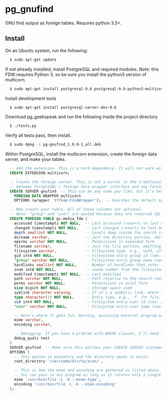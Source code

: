 # pg_gnufind
GNU find output as foreign tables. Requires python 3.3+.

## Install
On an Ubuntu system, run the following:

```bash
  $ sudo apt-get update
```

If not already installed, install PostgreSQL and required modules. Note: this FDW requires Python 3, so be sure
you install the python3 version of multicorn.

```bash
  $ sudo apt-get install postgresql-9.6 postgresql-9.6-python3-multicorn
```
Install development tools

```bash
  $ sudo apt-get install postgresql-server-dev-9.6
```
Download pg_geekspeak and run the following inside the project directory

```bash
  $ ./tests.py
```

Verify all tests pass, then install.

```bash
  $ sudo dpkg -i pg-gnufind_1.0.0-1_all.deb
```

Within PostgreSQL, install the multicorn extension, create the foreign data server, and make your tables.

```sql
  -- Add the extension. This is a hard dependency. It will not work without it.
  CREATE EXTENSION multicorn;

  -- Create the foreign server. This is not a server in the traditional TCP/IP sense. This is a mapping
  -- between PostgreSQL's foreign data wrapper interface and any foreign tables you may create.
  CREATE SERVER gnufind  -- This can be any name you like, but it's best to be descriptive.
    FOREIGN DATA WRAPPER multicorn
    OPTIONS (wrapper 'ttfkam.FindWrapper');  -- Searches the default python path

  -- Now create your table. All of these columns are optional.
  -- Note: "group" and "user" are quoted because they are reserved SQL words.
  CREATE FOREIGN TABLE gs.media_fdw (
    accessed timestamptz NOT NULL,  -- Last accessed (reverts to last modified if noatime is set)
    changed timestamptz NOT NULL,   -- Last changed (reverts to last modified if noctime is set)
    depth smallint NOT NULL,        -- Levels deep inside the search root
    dirname varchar,                -- Just the directory portion, omitting file
    eperms varchar NOT NULL,        -- Permissions in expanded form
    filename varchar,               -- Just the file portion, omitting directories
    filesystem varchar,             -- Filesystem type, e.g., ext4, zfs
    gid int4 NOT NULL,              -- Filesystem entry group id (see: /etc/group)
    "group" varchar NOT NULL,       -- Filesystem entry group name (see: /etc/group)
    hardlinks smallint NOT NULL,    -- Number of hardlinks that refer to this bag o' bytes
    inum int8 NOT NULL,             -- inode number from the filesystem
    modified timestamptz NOT NULL,  -- Last modified
    path varchar NOT NULL,          -- Path relative to the search root
    perms varchar NOT NULL,         -- Permissions in octal form
    size bigint NOT NULL,           -- Storage space used
    symlink character varying,      -- If it's a symbolic link, where it points to
    type character(1) NOT NULL,     -- Entry type, e.g., 'f' for file, 'd' for directory
    uid int4 NOT NULL,              -- Filesystem entry user id (see: /etc/passwd)
    "user" varchar NOT NULL,        -- Filesystem entry user name (see: /etc/passwd)

    -- Here's where it gets fun. Warning, accessing external program output hurts performance
    mime varchar,
    encoding varchar,

    -- Debugging. If you have a problem with WHERE clauses, I'll need this data to fix it.
    debug_quals text
  )
  SERVER gnufind  -- Make sure this matches your CREATE SERVER statement above
  OPTIONS (
    -- This option is mandatory and the directory needs to exist.
    root_directory '/var/some/dir/to/scan/',

    -- This is how the mime and encoding are gathered as listed above.
    -- You can pass in any program as long as it returns only a single line of text.
    mime '/usr/bin/file -L -b --mime-type',
    encoding '/usr/bin/file -L -b --mime-encoding'
  );
```


